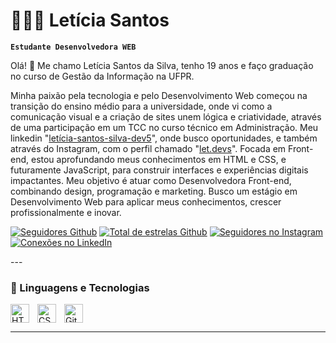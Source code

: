 # 👩🏻‍💻 Letícia Santos
**`Estudante Desenvolvedora WEB`**

Olá! 👋 Me chamo Letícia Santos da Silva, tenho 19 anos e faço graduação no curso de Gestão da Informação na UFPR.

Minha paixão pela tecnologia e pelo Desenvolvimento Web começou na transição do ensino médio para a universidade, onde vi como a comunicação visual e a criação de sites unem lógica e criatividade, através de uma participação em um TCC no curso técnico em Administração.
Meu linkedin "[letícia-santos-silva-dev5](https://www.linkedin.com/in/let%C3%ADcia-santos-silva-dev5/)", onde busco oportunidades, e também através do Instagram, com o perfil chamado "[let.devs](https://www.instagram.com/let.devs/?next=%2F)".
Focada em Front-end, estou aprofundando meus conhecimentos em HTML e CSS, e futuramente JavaScript, para construir interfaces e experiências digitais impactantes. Meu objetivo é atuar como Desenvolvedora Front-end, combinando design, programação e marketing. Busco um estágio em Desenvolvimento Web para aplicar meus conhecimentos, crescer profissionalmente e inovar.

<p align="left">
    <a href="https://github.com/leticiasantos-dev5">
        <img alt="Seguidores Github" title="Me siga no Github" src="https://img.shields.io/github/followers/leticiasantos-dev5?label=Seguidores&style=for-the-badge&color=236ad3&labelColor=1155ba&logo=github&logoColor=white"/></a>
    <a href="https://github.com/leticiasantos-dev5">
        <img alt="Total de estrelas Github" title="Total de estrelas Github" src="https://custom-icon-badges.demolab.com/github/stars/leticiasantos-dev5?color=55960c&style=for-the-badge&labelColor=488207&logo=star"/></a>
    <a href="https://www.instagram.com/let.devs/">
        <img alt="Seguidores no Instagram" title="Me siga no Instagram" src="https://img.shields.io/badge/Instagram-let.devs-E4405F?style=for-the-badge&logo=instagram&logoColor=white"/></a>
    <a href="https://www.linkedin.com/in/let%C3%ADcia-santos-silva-dev5/">
        <img alt="Conexões no LinkedIn" title="Me conecte no LinkedIn" src="https://img.shields.io/badge/LinkedIn-Conecte--se-0A66C2?style=for-the-badge&logo=linkedin&logoColor=white"/></a>
</p>
---

### 🤖 Linguagens e Tecnologias

<p align="left">
    <img 
        align="left" 
        alt="HTML"
        title="HTML" 
        width="30px" 
        style="padding-right: 10px;" 
        src="https://cdn.jsdelivr.net/gh/devicons/devicon@latest/icons/html5/html5-original.svg" 
    />
    <img 
        align="left" 
        alt="CSS" 
        title="CSS"
        width="30px" 
        style="padding-right: 10px;" 
        src="https://cdn.jsdelivr.net/gh/devicons/devicon@latest/icons/css3/css3-original.svg" 
    />
    <img 
        align="left" 
        alt="Git" 
        title="Git"
        width="30px" 
        style="padding-right: 10px;" 
        src="https://cdn.jsdelivr.net/gh/devicons/devicon@latest/icons/git/git-original.svg" 
    />
</p>

<br clear="left"/>

---

